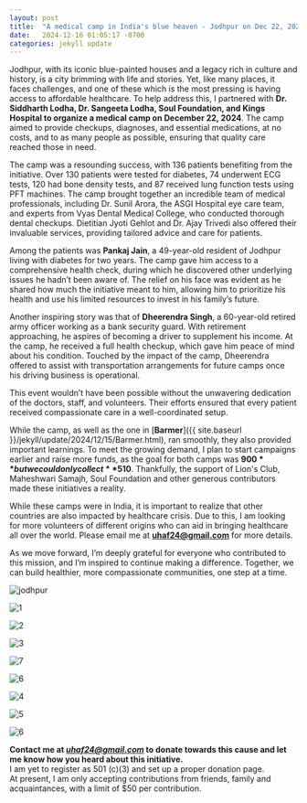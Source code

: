 ```yaml
---
layout: post
title:  "A medical camp in India's blue heaven - Jodhpur on Dec 22, 2024"
date:   2024-12-16 01:05:17 -0700
categories: jekyll update
---
```


<html lang="en"><head>

<!-- Google tag (gtag.js) -->
<script async src="https://www.googletagmanager.com/gtag/js?id=G-JDKBBVMB6L"></script>
<script>
  window.dataLayer = window.dataLayer || [];
  function gtag(){dataLayer.push(arguments);}
  gtag('js', new Date());

  gtag('config', 'G-JDKBBVMB6L');
</script> 
</head>
</html>

Jodhpur, with its iconic blue-painted houses and a legacy rich in culture and history, is a city brimming with life and stories. Yet, like many places, it faces challenges, and one of these which is the most pressing is having access to affordable healthcare. To help address this, I partnered with **Dr. Siddharth Lodha, Dr. Sangeeta Lodha, Soul Foundation, and Kings Hospital to organize a medical camp on December 22, 2024**. The camp aimed to provide checkups, diagnoses, and essential medications, at no costs, and to as many people as possible, ensuring that quality care reached those in need.

The camp was a resounding success, with 136 patients benefiting from the initiative. Over 130 patients were tested for diabetes, 74 underwent ECG tests, 120 had bone density tests, and 87 received lung function tests using PFT machines. The camp brought together an incredible team of medical professionals, including Dr. Sunil Arora, the ASGI Hospital eye care team, and experts from Vyas Dental Medical College, who conducted thorough dental checkups. Dietitian Jyoti Gehlot and Dr. Ajay Trivedi also offered their invaluable services, providing tailored advice and care for patients.

Among the patients was **Pankaj Jain**, a 49-year-old resident of Jodhpur living with diabetes for two years. The camp gave him access to a comprehensive health check, during which he discovered other underlying issues he hadn’t been aware of. The relief on his face was evident as he shared how much the initiative meant to him, allowing him to prioritize his health and use his limited resources to invest in his family’s future.

Another inspiring story was that of **Dheerendra Singh**, a 60-year-old retired army officer working as a bank security guard. With retirement approaching, he aspires of becoming a driver to supplement his income. At the camp, he received a full health checkup, which gave him peace of mind about his condition. Touched by the impact of the camp, Dheerendra offered to assist with transportation arrangements for future camps once his driving business is operational.

This event wouldn’t have been possible without the unwavering dedication of the doctors, staff, and volunteers. Their efforts ensured that every patient received compassionate care in a well-coordinated setup.

While the camp, as well as the one in [**Barmer**]({{ site.baseurl }}/jekyll/update/2024/12/15/Barmer.html), ran smoothly, they also provided important learnings. To meet the growing demand, I plan to start campaigns earlier and raise more funds, as the goal for both camps was **$900** but we could only collect **$510**. Thankfully, the support of Lion's Club, Maheshwari Samajh, Soul Foundation and other generous contributors made these initiatives a reality.

While these camps were in India, it is important to realize that other countries are also impacted by healthcare crisis. Due to this, I am looking for more volunteers of different origins who can aid in bringing healthcare all over the world. Please email me at **uhaf24@gmail.com** for more details.

As we move forward, I’m deeply grateful for everyone who contributed to this mission, and I’m inspired to continue making a difference. Together, we can build healthier, more compassionate communities, one step at a time.


![jodhpur]({{site.baseurl}}/images/city.jpg)

![1]({{site.baseurl}}/images/grouppic.jpg)

![2]({{site.baseurl}}/images/poster.jpg)

![3]({{site.baseurl}}/images/meds.jpg)

![7]({{site.baseurl}}/images/bpmeasure.jpg)

![6]({{site.baseurl}}/images/eyes.jpg)

![4]({{site.baseurl}}/images/observe.jpg)

![5]({{site.baseurl}}/images/news.jpg)

![6]({{site.baseurl}}/images/shake.jpg)


**Contact me at *uhaf24@gmail.com* to donate towards this cause and let me know how you heard about this initiative.**  
I am yet to register as 501 (c)(3) and set up a proper donation page.  
At present, I am only accepting contributions from friends, family and acquaintances, with a limit of $50 per contribution. 


[jekyll-docs]: https://jekyllrb.com/docs/home
[jekyll-gh]:   https://github.com/jekyll/jekyll
[jekyll-talk]: https://talk.jekyllrb.com/

